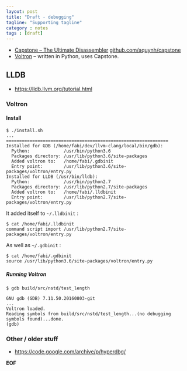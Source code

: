 ```yaml
---
layout: post
title: "Draft - debugging"
tagline: "Supporting tagline"
category : notes
tags : [draft]
---
```


* [Capstone – The Ultimate Disassembler](http://www.capstone-engine.org/) [github.com/aquynh/capstone](https://github.com/aquynh/capstone)
* [Voltron](https://github.com/snare/voltron) – written in Python, uses Capstone.

## LLDB

* <https://lldb.llvm.org/tutorial.html>

### Voltron

#### Install

    $ ./install.sh
    ...
    ==============================================================
    Installed for GDB (/home/fabi/dev/llvm-clang/local/bin/gdb):
      Python:             /usr/bin/python3.6
      Packages directory: /usr/lib/python3.6/site-packages
      Added voltron to:   /home/fabi/.gdbinit
      Entry point:        /usr/lib/python3.6/site-packages/voltron/entry.py
    Installed for LLDB (/usr/bin/lldb):
      Python:             /usr/bin/python2.7
      Packages directory: /usr/lib/python2.7/site-packages
      Added voltron to:   /home/fabi/.lldbinit
      Entry point:        /usr/lib/python2.7/site-packages/voltron/entry.py

It added itself to `~/.lldbinit` :

    $ cat /home/fabi/.lldbinit
    command script import /usr/lib/python2.7/site-packages/voltron/entry.py

As well as `~/.gdbinit` :

    $ cat /home/fabi/.gdbinit
    source /usr/lib/python3.6/site-packages/voltron/entry.py

##### Running Voltron

    $ gdb build/src/nstd/test_length

    GNU gdb (GDB) 7.11.50.20160803-git
    ...
    Voltron loaded.
    Reading symbols from build/src/nstd/test_length...(no debugging symbols found)...done.
    (gdb)

### Other / older stuff

* <https://code.google.com/archive/p/hyperdbg/>

__EOF__
